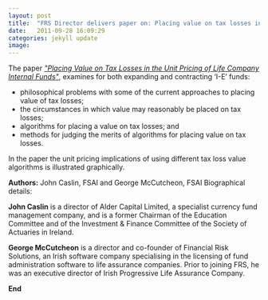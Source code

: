 ```yaml
---
layout: post
title:  "FRS Director delivers paper on: Placing value on tax losses in the unit pricing of UK & Irish Life Company internal funds."
date:   2011-09-28 16:09:29
categories: jekyll update
image: 
---
```


The paper [*"Placing Value on Tax Losses in the Unit Pricing of Life Company Internal Funds"*](http://www.frsltd.com/wp-content/uploads/2013/06/Placing-Value-on-Tax-Losses.pdf), examines for both expanding and contracting ‘I-E’ funds:

- philosophical problems with some of the current approaches to placing value of tax losses;
- the circumstances in which value may reasonably be placed on tax losses;
- algorithms for placing a value on tax losses; and
- methods for judging the merits of algorithms for placing value on tax losses.

In the paper the unit pricing implications of using different tax loss value algorithms is illustrated graphically.


**Authors:**
John Caslin, FSAI and George McCutcheon, FSAI Biographical details:

**John Caslin** is a director of Alder Capital Limited, a specialist currency fund management company, and is a former Chairman of the Education Committee and of the Investment & Finance Committee of the Society of Actuaries in Ireland.

**George McCutcheon** is a director and co-founder of Financial Risk Solutions, an Irish software company specialising in the licensing of fund administration software to life assurance companies. Prior to joining FRS, he was an executive director of Irish Progressive Life Assurance Company.


**End**
